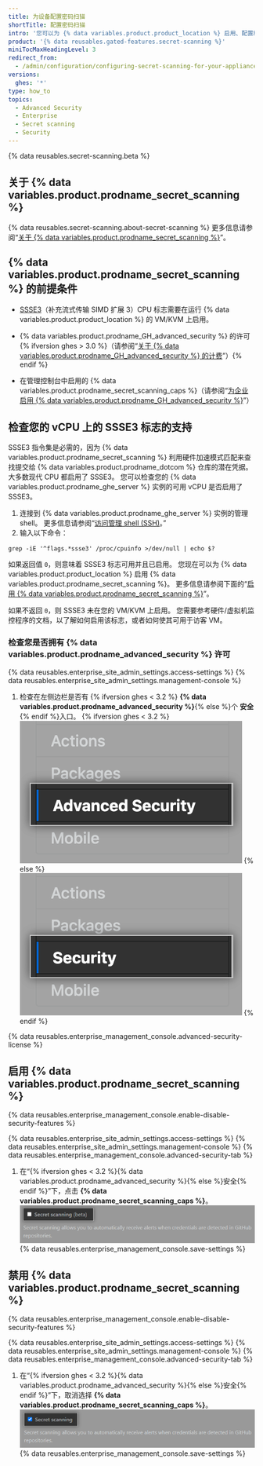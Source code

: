 ```yaml
---
title: 为设备配置密码扫描
shortTitle: 配置密码扫描
intro: '您可以为 {% data variables.product.product_location %} 启用、配置和禁用 {% data variables.product.prodname_secret_scanning %}。 {% data variables.product.prodname_secret_scanning_caps %} 允许用户扫描代码以寻找意外泄露的密码。'
product: '{% data reusables.gated-features.secret-scanning %}'
miniTocMaxHeadingLevel: 3
redirect_from:
  - /admin/configuration/configuring-secret-scanning-for-your-appliance
versions:
  ghes: '*'
type: how_to
topics:
  - Advanced Security
  - Enterprise
  - Secret scanning
  - Security
---
```


{% data reusables.secret-scanning.beta %}

## 关于 {% data variables.product.prodname_secret_scanning %}

{% data reusables.secret-scanning.about-secret-scanning %} 更多信息请参阅“[关于 {% data variables.product.prodname_secret_scanning %}](/github/administering-a-repository/about-secret-scanning)”。

## {% data variables.product.prodname_secret_scanning %} 的前提条件


- [SSSE3](https://www.intel.com/content/dam/www/public/us/en/documents/manuals/64-ia-32-architectures-optimization-manual.pdf#G3.1106470)（补充流式传输 SIMD 扩展 3）CPU 标志需要在运行 {% data variables.product.product_location %} 的 VM/KVM 上启用。

- {% data variables.product.prodname_GH_advanced_security %} 的许可{% ifversion ghes > 3.0 %}（请参阅“[关于 {% data variables.product.prodname_GH_advanced_security %} 的计费](/billing/managing-billing-for-github-advanced-security/about-billing-for-github-advanced-security)”）{% endif %}

- 在管理控制台中启用的 {% data variables.product.prodname_secret_scanning_caps %}（请参阅“[为企业启用 {% data variables.product.prodname_GH_advanced_security %}](/admin/advanced-security/enabling-github-advanced-security-for-your-enterprise)”）

## 检查您的 vCPU 上的 SSSE3 标志的支持

SSSE3 指令集是必需的，因为 {% data variables.product.prodname_secret_scanning %} 利用硬件加速模式匹配来查找提交给 {% data variables.product.prodname_dotcom %} 仓库的潜在凭据。 大多数现代 CPU 都启用了 SSSE3。 您可以检查您的 {% data variables.product.prodname_ghe_server %} 实例的可用 vCPU 是否启用了 SSSE3。

1. 连接到 {% data variables.product.prodname_ghe_server %} 实例的管理 shell。 更多信息请参阅“[访问管理 shell (SSH)](/admin/configuration/accessing-the-administrative-shell-ssh)。”
2. 输入以下命令：

```shell
grep -iE '^flags.*ssse3' /proc/cpuinfo >/dev/null | echo $?
```

如果返回值 `0`，则意味着 SSSE3 标志可用并且已启用。 您现在可以为 {% data variables.product.product_location %} 启用 {% data variables.product.prodname_secret_scanning %}。 更多信息请参阅下面的“[启用 {% data variables.product.prodname_secret_scanning %}](#enabling-secret-scanning)”。

如果不返回 `0`，则 SSSE3 未在您的 VM/KVM 上启用。 您需要参考硬件/虚拟机监控程序的文档，以了解如何启用该标志，或者如何使其可用于访客 VM。

### 检查您是否拥有 {% data variables.product.prodname_advanced_security %} 许可

{% data reusables.enterprise_site_admin_settings.access-settings %}
{% data reusables.enterprise_site_admin_settings.management-console %}
1. 检查在左侧边栏是否有 {% ifversion ghes < 3.2 %} **{% data variables.product.prodname_advanced_security %}**{% else %}个 **安全**{% endif %}入口。
{% ifversion ghes < 3.2 %}
   ![高级安全侧边栏](/assets/images/enterprise/management-console/sidebar-advanced-security.png)
{% else %}
   ![安全侧边栏](/assets/images/enterprise/3.2/management-console/sidebar-security.png)
{% endif %}

{% data reusables.enterprise_management_console.advanced-security-license %}

## 启用 {% data variables.product.prodname_secret_scanning %}

{% data reusables.enterprise_management_console.enable-disable-security-features %}

{% data reusables.enterprise_site_admin_settings.access-settings %}
{% data reusables.enterprise_site_admin_settings.management-console %}
{% data reusables.enterprise_management_console.advanced-security-tab %}
1. 在“{% ifversion ghes < 3.2 %}{% data variables.product.prodname_advanced_security %}{% else %}安全{% endif %}”下，点击 **{% data variables.product.prodname_secret_scanning_caps %}**。 ![用于启用或禁用 {% data variables.product.prodname_secret_scanning %} 的复选框](/assets/images/enterprise/management-console/enable-secret-scanning-checkbox.png)
{% data reusables.enterprise_management_console.save-settings %}

## 禁用 {% data variables.product.prodname_secret_scanning %}

{% data reusables.enterprise_management_console.enable-disable-security-features %}

{% data reusables.enterprise_site_admin_settings.access-settings %}
{% data reusables.enterprise_site_admin_settings.management-console %}
{% data reusables.enterprise_management_console.advanced-security-tab %}
1. 在“{% ifversion ghes < 3.2 %}{% data variables.product.prodname_advanced_security %}{% else %}安全{% endif %}”下，取消选择 **{% data variables.product.prodname_secret_scanning_caps %}**。 ![用于启用或禁用 {% data variables.product.prodname_secret_scanning %} 的复选框](/assets/images/enterprise/management-console/secret-scanning-disable.png)
{% data reusables.enterprise_management_console.save-settings %}
